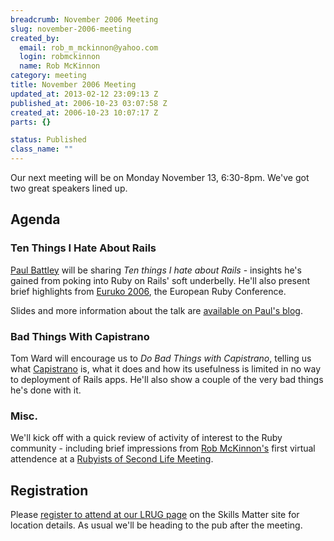 ```yaml
--- 
breadcrumb: November 2006 Meeting
slug: november-2006-meeting
created_by: 
  email: rob_m_mckinnon@yahoo.com
  login: robmckinnon
  name: Rob McKinnon
category: meeting
title: November 2006 Meeting
updated_at: 2013-02-12 23:09:13 Z
published_at: 2006-10-23 03:07:58 Z
created_at: 2006-10-23 10:07:17 Z
parts: {}

status: Published
class_name: ""
---
```


Our next meeting will be on Monday November 13, 6:30-8pm. We've got two great speakers lined up.

Agenda
------

### Ten Things I Hate About Rails

[Paul Battley](http://po-ru.com/) will be sharing _Ten things I hate about Rails_ - insights he's gained from poking into Ruby on Rails' soft underbelly. He'll also present brief highlights from [Euruko 2006](http://euruko.com/), the European Ruby Conference.

Slides and more information about the talk are [available on Paul's blog](http://po-ru.com/diary/ten-things-i-hate-about-rails/).

### Bad Things With Capistrano

Tom Ward will encourage us to _Do Bad Things with Capistrano_, telling us what [Capistrano](http://manuals.rubyonrails.com/read/book/17) is, what it does and how its usefulness is limited in no way to deployment of Rails apps.  He'll also show a couple of the very bad things he's done with it.

### Misc.

We'll kick off with a quick review of activity of interest to the Ruby community - including brief impressions from [Rob McKinnon's](http://blog.theyworkforyou.co.nz/) first virtual attendence at a [Rubyists of Second Life Meeting](http://secondlife.com/events/event.php?id=311956&date=1161219600).

Registration
------------

Please [register to attend at our LRUG page](http://skillsmatter.com/london-ruby-ug) on the Skills Matter site for location details. As usual we'll be heading to the pub after the meeting.
